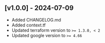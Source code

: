 ## [v1.0.0] - 2024-07-09

- Added CHANGELOG.md
- Added context.tf
- Updated terraform version to `>= 1.3.0, < 2`
- Updated google version to `>= 4.66`